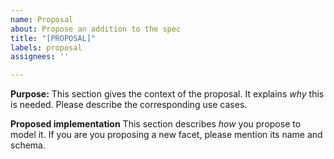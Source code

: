 ```yaml
---
name: Proposal
about: Propose an addition to the spec
title: "[PROPOSAL]"
labels: proposal
assignees: ''

---
```


**Purpose:**
This section gives the context of the proposal. It explains *why* this is needed.
Please describe the corresponding use cases.

**Proposed implementation**
This section describes *how* you propose to model it. 
If you are you proposing a new facet, please mention its name and schema.
